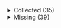 <details><summary>Collected (35)</summary>
<p>

| Packet |
| --- |
| login |
| custom_payload |
| difficulty |
| spawn_position |
| abilities |
| held_item_slot |
| statistics |
| player_info |
| position |
| world_border |
| update_time |
| window_items |
| set_slot |
| map_chunk_bulk |
| entity_metadata |
| update_attributes |
| update_health |
| experience |
| spawn_entity_living |
| entity_equipment |
| block_change |
| entity_velocity |
| world_event |
| entity_head_rotation |
| tile_entity_data |
| entity_teleport |
| entity_look |
| multi_block_change |
| entity_move_look |
| rel_entity_move |
| entity_status |
| spawn_entity |
| entity_destroy |
| keep_alive |
| map_chunk |

</p>
</details>
<details><summary>Missing (39)</summary>
<p>

| Packet |
| --- |
| chat |
| respawn |
| bed |
| animation |
| named_entity_spawn |
| collect |
| spawn_entity_painting |
| spawn_entity_experience_orb |
| entity |
| attach_entity |
| entity_effect |
| remove_entity_effect |
| block_action |
| block_break_animation |
| explosion |
| named_sound_effect |
| world_particles |
| game_state_change |
| spawn_entity_weather |
| open_window |
| close_window |
| craft_progress_bar |
| transaction |
| update_sign |
| map |
| open_sign_entity |
| tab_complete |
| scoreboard_objective |
| scoreboard_score |
| scoreboard_display_objective |
| scoreboard_team |
| kick_disconnect |
| combat_event |
| camera |
| title |
| set_compression |
| playerlist_header |
| resource_pack_send |
| update_entity_nbt |

</p>
</details>